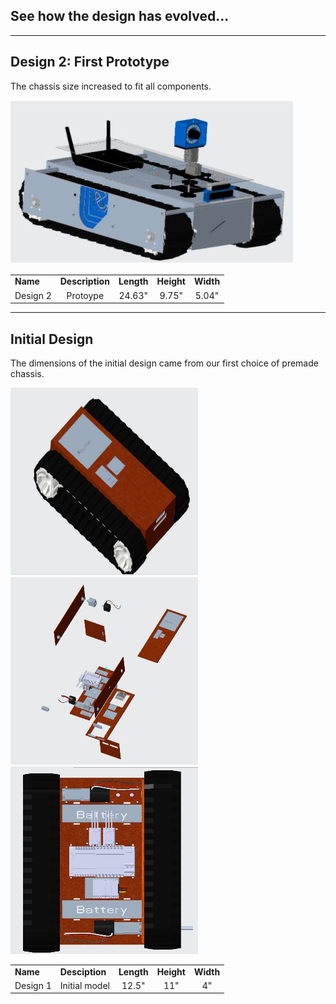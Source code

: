 
<div align="left"><H2>See how the design has evolved...</H2></div>

---
Design 2: First Prototype
---
The chassis size increased to fit all components. 

<p align="left">
  <img src="photos/CREO_right_1.jpg" />
<div align= "center">
</p>
<p align="center">
<TABLE>
   <TR>
    <TD><b>Name</b></TD>
     <TD><b>Description</b></TD>
     <TD><b>Length</b></TD> 
     <TD><b>Height</b></TD>
     <TD><b>Width</b></TD>
  </TR>
  <TR>
    <TD align="center">Design 2</TD>
    <TD align="center">Protoype</TD>
    <TD align="center"> 24.63"</TD> 
    <TD align="center">9.75"</TD>
    <TD align="center">5.04"</TD>
  </TR>
  </TABLE>
  </div>
</p>

---
Initial Design
---
The dimensions of the initial design came from our first choice of premade chassis. 

<p align="left">
  <img src="photos/CREO_right.jpg" width= "300" height ="300"/>
  <img src="photos/CREO_chassisblowup.png" width= "300" height ="300"/>
   <img src="photos/CREO_top.jpg" width= "300" height ="300"/>
</p>


                                                                                          
<div align= "center">
<TABLE>
   <TR>
    <TD><b>Name</b></TD>
     <TD><b>Desciption</b></TD>
     <TD><b>Length</b></TD> 
     <TD><b>Height</b></TD>
     <TD><b>Width</b></TD>
  </TR>
  <TR>
    <TD align="center">Design 1</TD>
    <TD align="center">Initial model</TD>
    <TD align="center">12.5"</TD> 
    <TD align="center">11"</TD>
    <TD align="center">4"</TD>
  </TR>
  </TABLE>
  </div>
